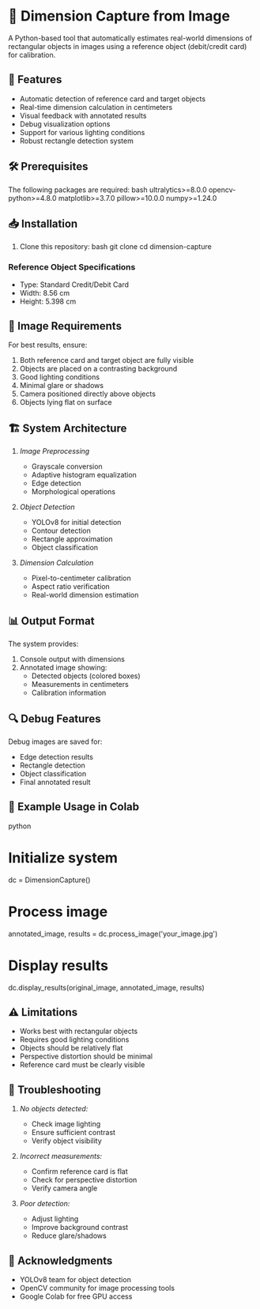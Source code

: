 # 📏 Dimension Capture from Image

A Python-based tool that automatically estimates real-world dimensions of rectangular objects in images using a reference object (debit/credit card) for calibration.

## 🎯 Features

- Automatic detection of reference card and target objects
- Real-time dimension calculation in centimeters
- Visual feedback with annotated results
- Debug visualization options
- Support for various lighting conditions
- Robust rectangle detection system

## 🛠️ Prerequisites

The following packages are required:
bash
ultralytics>=8.0.0
opencv-python>=4.8.0
matplotlib>=3.7.0
pillow>=10.0.0
numpy>=1.24.0


## 📥 Installation

1. Clone this repository:
bash
git clone <repository-url>
cd dimension-capture



### Reference Object Specifications
- Type: Standard Credit/Debit Card
- Width: 8.56 cm
- Height: 5.398 cm

## 📸 Image Requirements

For best results, ensure:
1. Both reference card and target object are fully visible
2. Objects are placed on a contrasting background
3. Good lighting conditions
4. Minimal glare or shadows
5. Camera positioned directly above objects
6. Objects lying flat on surface

## 🏗️ System Architecture

1. *Image Preprocessing*
   - Grayscale conversion
   - Adaptive histogram equalization
   - Edge detection
   - Morphological operations

2. *Object Detection*
   - YOLOv8 for initial detection
   - Contour detection
   - Rectangle approximation
   - Object classification

3. *Dimension Calculation*
   - Pixel-to-centimeter calibration
   - Aspect ratio verification
   - Real-world dimension estimation

## 📊 Output Format

The system provides:
1. Console output with dimensions
2. Annotated image showing:
   - Detected objects (colored boxes)
   - Measurements in centimeters
   - Calibration information

## 🔍 Debug Features

Debug images are saved for:
- Edge detection results
- Rectangle detection
- Object classification
- Final annotated result

## 📝 Example Usage in Colab

python
# Initialize system
dc = DimensionCapture()

# Process image
annotated_image, results = dc.process_image('your_image.jpg')

# Display results
dc.display_results(original_image, annotated_image, results)


## ⚠️ Limitations

- Works best with rectangular objects
- Requires good lighting conditions
- Objects should be relatively flat
- Perspective distortion should be minimal
- Reference card must be clearly visible

## 🔧 Troubleshooting

1. *No objects detected:*
   - Check image lighting
   - Ensure sufficient contrast
   - Verify object visibility

2. *Incorrect measurements:*
   - Confirm reference card is flat
   - Check for perspective distortion
   - Verify camera angle

3. *Poor detection:*
   - Adjust lighting
   - Improve background contrast
   - Reduce glare/shadows


## 🙏 Acknowledgments

- YOLOv8 team for object detection
- OpenCV community for image processing tools
- Google Colab for free GPU access
